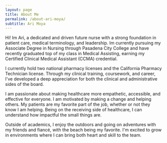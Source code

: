 ```yaml
---
layout: page 
title: About Me 
permalink: /about-ari-moya/
subtitle: Ari Moya
---
```


Hi! Im Ari, a dedicated and driven future nurse with a strong foundation in patient care, medical terminology, and leadership. Im currently pursuing my Associate Degree in Nursing through Pasadena City College and have recently graduated top of my class in Medical Assisting, earning my Certified Clinical Medical Assistant (CCMA) credential. 

I currently hold two national pharmacy licenses and the California Pharmacy Technician license. Through my clinical training, coursework, and career, I've developed a deep appreciation for both the clinical and administrative sides of the board.

I am passionate about making healthcare more empathetic, accessible, and effective for everyone. I am motivated by making a change and helping others. My patients are my favorite part of the job, whether or not they know I am helping. Being on the receiving side of healthcare, I can understand how impactful the small things are. 

Outside of academics, I enjoy the outdoors and going on adventures with my friends and fiancé, with the beach being my favorite. I'm excited to grow in environments where I can bring both heart and skill to the team.